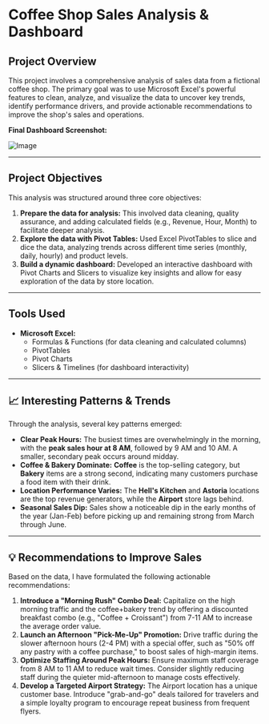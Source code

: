 # Coffee Shop Sales Analysis & Dashboard

## Project Overview

This project involves a comprehensive analysis of sales data from a fictional coffee shop. The primary goal was to use Microsoft Excel's powerful features to clean, analyze, and visualize the data to uncover key trends, identify performance drivers, and provide actionable recommendations to improve the shop's sales and operations.

**Final Dashboard Screenshot:**

![Image](https://github.com/user-attachments/assets/251a3d8d-1fc9-44d9-aed0-d71758dc6690)

---

## Project Objectives

This analysis was structured around three core objectives:

1.  **Prepare the data for analysis:** This involved data cleaning, quality assurance, and adding calculated fields (e.g., Revenue, Hour, Month) to facilitate deeper analysis.
2.  **Explore the data with Pivot Tables:** Used Excel PivotTables to slice and dice the data, analyzing trends across different time series (monthly, daily, hourly) and product levels.
3.  **Build a dynamic dashboard:** Developed an interactive dashboard with Pivot Charts and Slicers to visualize key insights and allow for easy exploration of the data by store location.

---

## Tools Used

* **Microsoft Excel:**
    * Formulas & Functions (for data cleaning and calculated columns)
    * PivotTables
    * Pivot Charts
    * Slicers & Timelines (for dashboard interactivity)

---

## 📈 Interesting Patterns & Trends

Through the analysis, several key patterns emerged:

* **Clear Peak Hours:** The busiest times are overwhelmingly in the morning, with the **peak sales hour at 8 AM**, followed by 9 AM and 10 AM. A smaller, secondary peak occurs around midday.
* **Coffee & Bakery Dominate:** **Coffee** is the top-selling category, but **Bakery** items are a strong second, indicating many customers purchase a food item with their drink.
* **Location Performance Varies:** The **Hell's Kitchen** and **Astoria** locations are the top revenue generators, while the **Airport** store lags behind.
* **Seasonal Sales Dip:** Sales show a noticeable dip in the early months of the year (Jan-Feb) before picking up and remaining strong from March through June.

---

## 💡 Recommendations to Improve Sales

Based on the data, I have formulated the following actionable recommendations:

1.  **Introduce a "Morning Rush" Combo Deal:** Capitalize on the high morning traffic and the coffee+bakery trend by offering a discounted breakfast combo (e.g., "Coffee + Croissant") from 7-11 AM to increase the average order value.
2.  **Launch an Afternoon "Pick-Me-Up" Promotion:** Drive traffic during the slower afternoon hours (2-4 PM) with a special offer, such as "50% off any pastry with a coffee purchase," to boost sales of high-margin items.
3.  **Optimize Staffing Around Peak Hours:** Ensure maximum staff coverage from 8 AM to 11 AM to reduce wait times. Consider slightly reducing staff during the quieter mid-afternoon to manage costs effectively.
4.  **Develop a Targeted Airport Strategy:** The Airport location has a unique customer base. Introduce "grab-and-go" deals tailored for travelers and a simple loyalty program to encourage repeat business from frequent flyers.
